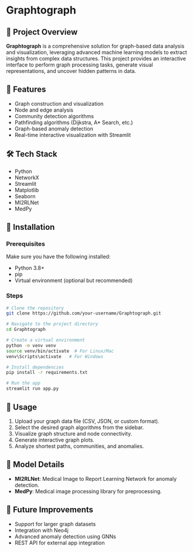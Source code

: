 # Graphtograph

## 📌 Project Overview
**Graphtograph** is a comprehensive solution for graph-based data analysis and visualization, leveraging advanced machine learning models to extract insights from complex data structures. This project provides an interactive interface to perform graph processing tasks, generate visual representations, and uncover hidden patterns in data.

## 🚀 Features
- Graph construction and visualization
- Node and edge analysis
- Community detection algorithms
- Pathfinding algorithms (Dijkstra, A* Search, etc.)
- Graph-based anomaly detection
- Real-time interactive visualization with Streamlit

## 🛠️ Tech Stack
- Python
- NetworkX
- Streamlit
- Matplotlib
- Seaborn
- MI2RLNet
- MedPy

## 🔑 Installation

### Prerequisites
Make sure you have the following installed:
- Python 3.8+
- pip
- Virtual environment (optional but recommended)

### Steps
```bash
# Clone the repository
git clone https://github.com/your-username/Graphtograph.git

# Navigate to the project directory
cd Graphtograph

# Create a virtual environment
python -m venv venv
source venv/bin/activate  # For Linux/Mac
venv\Scripts\activate   # For Windows

# Install dependencies
pip install -r requirements.txt

# Run the app
streamlit run app.py
```

## 📄 Usage
1. Upload your graph data file (CSV, JSON, or custom format).
2. Select the desired graph algorithms from the sidebar.
3. Visualize graph structure and node connectivity.
4. Generate interactive graph plots.
5. Analyze shortest paths, communities, and anomalies.


## 📌 Model Details
- **MI2RLNet**: Medical Image to Report Learning Network for anomaly detection.
- **MedPy**: Medical image processing library for preprocessing.

## 🎯 Future Improvements
- Support for larger graph datasets
- Integration with Neo4j
- Advanced anomaly detection using GNNs
- REST API for external app integration



